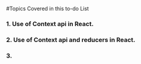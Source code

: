 #Topics Covered in this to-do List 
### 1. Use of Context api in React. 
### 2. Use of Context api and reducers in React. 
### 3. 
